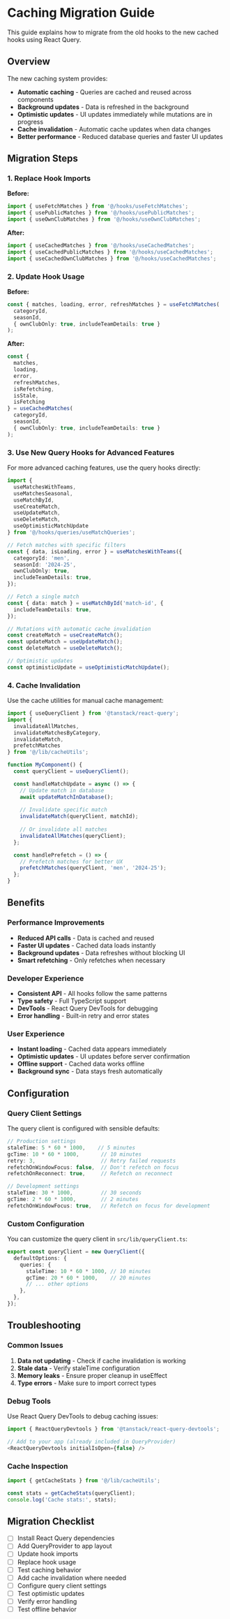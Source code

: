 # Caching Migration Guide

This guide explains how to migrate from the old hooks to the new cached hooks using React Query.

## Overview

The new caching system provides:
- **Automatic caching** - Queries are cached and reused across components
- **Background updates** - Data is refreshed in the background
- **Optimistic updates** - UI updates immediately while mutations are in progress
- **Cache invalidation** - Automatic cache updates when data changes
- **Better performance** - Reduced database queries and faster UI updates

## Migration Steps

### 1. Replace Hook Imports

**Before:**
```typescript
import { useFetchMatches } from '@/hooks/useFetchMatches';
import { usePublicMatches } from '@/hooks/usePublicMatches';
import { useOwnClubMatches } from '@/hooks/useOwnClubMatches';
```

**After:**
```typescript
import { useCachedMatches } from '@/hooks/useCachedMatches';
import { useCachedPublicMatches } from '@/hooks/useCachedMatches';
import { useCachedOwnClubMatches } from '@/hooks/useCachedMatches';
```

### 2. Update Hook Usage

**Before:**
```typescript
const { matches, loading, error, refreshMatches } = useFetchMatches(
  categoryId,
  seasonId,
  { ownClubOnly: true, includeTeamDetails: true }
);
```

**After:**
```typescript
const { 
  matches, 
  loading, 
  error, 
  refreshMatches,
  isRefetching,
  isStale,
  isFetching 
} = useCachedMatches(
  categoryId,
  seasonId,
  { ownClubOnly: true, includeTeamDetails: true }
);
```

### 3. Use New Query Hooks for Advanced Features

For more advanced caching features, use the query hooks directly:

```typescript
import { 
  useMatchesWithTeams,
  useMatchesSeasonal,
  useMatchById,
  useCreateMatch,
  useUpdateMatch,
  useDeleteMatch,
  useOptimisticMatchUpdate
} from '@/hooks/queries/useMatchQueries';

// Fetch matches with specific filters
const { data, isLoading, error } = useMatchesWithTeams({
  categoryId: 'men',
  seasonId: '2024-25',
  ownClubOnly: true,
  includeTeamDetails: true,
});

// Fetch a single match
const { data: match } = useMatchById('match-id', {
  includeTeamDetails: true,
});

// Mutations with automatic cache invalidation
const createMatch = useCreateMatch();
const updateMatch = useUpdateMatch();
const deleteMatch = useDeleteMatch();

// Optimistic updates
const optimisticUpdate = useOptimisticMatchUpdate();
```

### 4. Cache Invalidation

Use the cache utilities for manual cache management:

```typescript
import { useQueryClient } from '@tanstack/react-query';
import { 
  invalidateAllMatches,
  invalidateMatchesByCategory,
  invalidateMatch,
  prefetchMatches
} from '@/lib/cacheUtils';

function MyComponent() {
  const queryClient = useQueryClient();

  const handleMatchUpdate = async () => {
    // Update match in database
    await updateMatchInDatabase();
    
    // Invalidate specific match
    invalidateMatch(queryClient, matchId);
    
    // Or invalidate all matches
    invalidateAllMatches(queryClient);
  };

  const handlePrefetch = () => {
    // Prefetch matches for better UX
    prefetchMatches(queryClient, 'men', '2024-25');
  };
}
```

## Benefits

### Performance Improvements
- **Reduced API calls** - Data is cached and reused
- **Faster UI updates** - Cached data loads instantly
- **Background updates** - Data refreshes without blocking UI
- **Smart refetching** - Only refetches when necessary

### Developer Experience
- **Consistent API** - All hooks follow the same patterns
- **Type safety** - Full TypeScript support
- **DevTools** - React Query DevTools for debugging
- **Error handling** - Built-in retry and error states

### User Experience
- **Instant loading** - Cached data appears immediately
- **Optimistic updates** - UI updates before server confirmation
- **Offline support** - Cached data works offline
- **Background sync** - Data stays fresh automatically

## Configuration

### Query Client Settings

The query client is configured with sensible defaults:

```typescript
// Production settings
staleTime: 5 * 60 * 1000,    // 5 minutes
gcTime: 10 * 60 * 1000,       // 10 minutes
retry: 3,                     // Retry failed requests
refetchOnWindowFocus: false,  // Don't refetch on focus
refetchOnReconnect: true,     // Refetch on reconnect

// Development settings
staleTime: 30 * 1000,         // 30 seconds
gcTime: 2 * 60 * 1000,        // 2 minutes
refetchOnWindowFocus: true,   // Refetch on focus for development
```

### Custom Configuration

You can customize the query client in `src/lib/queryClient.ts`:

```typescript
export const queryClient = new QueryClient({
  defaultOptions: {
    queries: {
      staleTime: 10 * 60 * 1000, // 10 minutes
      gcTime: 20 * 60 * 1000,    // 20 minutes
      // ... other options
    },
  },
});
```

## Troubleshooting

### Common Issues

1. **Data not updating** - Check if cache invalidation is working
2. **Stale data** - Verify staleTime configuration
3. **Memory leaks** - Ensure proper cleanup in useEffect
4. **Type errors** - Make sure to import correct types

### Debug Tools

Use React Query DevTools to debug caching issues:

```typescript
import { ReactQueryDevtools } from '@tanstack/react-query-devtools';

// Add to your app (already included in QueryProvider)
<ReactQueryDevtools initialIsOpen={false} />
```

### Cache Inspection

```typescript
import { getCacheStats } from '@/lib/cacheUtils';

const stats = getCacheStats(queryClient);
console.log('Cache stats:', stats);
```

## Migration Checklist

- [ ] Install React Query dependencies
- [ ] Add QueryProvider to app layout
- [ ] Update hook imports
- [ ] Replace hook usage
- [ ] Test caching behavior
- [ ] Add cache invalidation where needed
- [ ] Configure query client settings
- [ ] Test optimistic updates
- [ ] Verify error handling
- [ ] Test offline behavior
